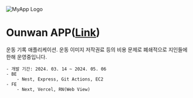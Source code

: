 <img src="https://api.ounwan.net/icon.png" alt="MyApp Logo" />

# Ounwan APP([Link]('https://mag1c.tistory.com/510'))

운동 기록 애플리케이션.
운동 이미지 저작권료 등의 비용 문제로 폐쇄적으로 지인들에 한해 운영중입니다.

```
- 개발 기간: 2024. 03. 14 ~ 2024. 05. 06
- BE
    - Nest, Express, Git Actions, EC2
- FE
    - Next, Vercel, RN(Web View)
```
